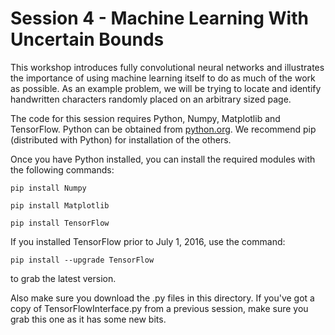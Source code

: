 # Session 4 - Machine Learning With Uncertain Bounds
This workshop introduces fully convolutional neural networks and illustrates the importance of using machine learning itself to do as much of the work as possible.  As an example problem, we will be trying to locate and identify handwritten characters randomly placed on an arbitrary sized page.

The code for this session requires Python, Numpy, Matplotlib and TensorFlow.  Python can be obtained from <a href="python.org">python.org</a>.  We recommend pip (distributed with Python) for installation of the others.

Once you have Python installed, you can install the required modules with the following commands:

```pip install Numpy```

```pip install Matplotlib```

```pip install TensorFlow```

If you installed TensorFlow prior to July 1, 2016, use the command:

```pip install --upgrade TensorFlow```

to grab the latest version. 

Also make sure you download the .py files in this directory.  If you've got a copy of TensorFlowInterface.py from a previous session, make sure you grab this one as it has some new bits.

